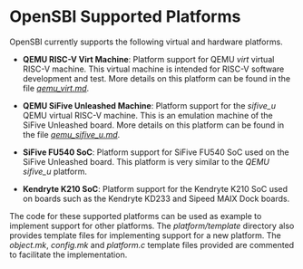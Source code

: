 OpenSBI Supported Platforms
===========================

OpenSBI currently supports the following virtual and hardware platforms.

* **QEMU RISC-V Virt Machine**: Platform support for QEMU *virt* virtual RISC-V
  machine. This virtual machine is intended for RISC-V software development and
  test. More details on this platform can be found in the file *[qemu_virt.md]*.

* **QEMU SiFive Unleashed Machine**: Platform support for the *sifive_u* QEMU
  virtual RISC-V machine. This is an emulation machine of the SiFive Unleashed
  board. More details on this platform can be found in the file
  *[qemu_sifive_u.md]*.

* **SiFive FU540 SoC**: Platform support for SiFive FU540 SoC used on the
  SiFive Unleashed board. This platform is very similar to the *QEMU sifive_u*
  platform.

* **Kendryte K210 SoC**: Platform support for the Kendryte K210 SoC used on
  boards such as the Kendryte KD233 and Sipeed MAIX Dock boards.

The code for these supported platforms can be used as example to implement
support for other platforms. The *platform/template* directory also provides
template files for implementing support for a new platform. The *object.mk*,
*config.mk* and *platform.c* template files provided are commented to facilitate
the implementation.

[qemu_virt.md]: qemu_virt.md
[qemu_sifive_u.md]: qemu_sifive_u.md
